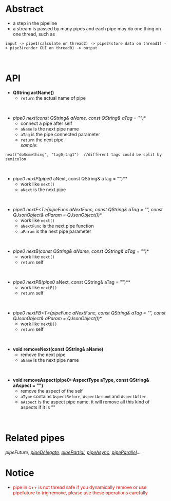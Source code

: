 # Abstract
* a step in the pipeline  
* a stream is passed by many pipes and each pipe may do one thing on one thread, such as  
```
input -> pipe1(calculate on thread2) -> pipe2(store data on thread1) -> pipe3(render GUI on thread0) -> output
```  
</br>

# API
* **QString actName()**  
    - `return` the actual name of pipe  
</br>

* **pipe0* next(const QString& aName, const QString& aTag = "")**  
    - connect a pipe after self  
    - `aName` is the next pipe name
    - `aTag` is the pipe connected parameter  
    - `return` the next pipe  
_sample_:
```
next("doSomething", "tag0;tag1")  //different tags could be split by semicolon
```  
</br>

* **pipe0* nextP(pipe0* aNext, const QString& aTag = "")**  
    - work like `next()`  
    - `aNext` is the next pipe  
</br>

* **pipe0* nextF<T\>(pipeFunc<T> aNextFunc, const QString& aTag = "", const QJsonObject& aParam = QJsonObject())**  
    - work like `next()`  
    - `aNextFunc` is the next pipe function  
    - `aParam` is the next pipe parameter  
</br>

* **pipe0* nextB(const QString& aName, const QString& aTag = "")**  
    - work like `next()`  
    - `return` self  
</br>

* **pipe0* nextPB(pipe0* aNext, const QString& aTag = "")**  
    - work like `nextP()`  
    - `return` self  
</br>

* **pipe0* nextFB<T\>(pipeFunc<T> aNextFunc, const QString& aTag = "", const QJsonObject& aParam = QJsonObject())**  
    - work like `nextB()`  
    - `return` self  
</br>

* **void removeNext(const QString& aName)**  
    - remove the next pipe  
    - `aName` is the next pipe name  
</br>

* **void removeAspect(pipe0::AspectType aType, const QString& aAspect = "")**  
    - remove the aspect of the self  
    - `aType` contains `AspectBefore`, `AspectAround` and `AspectAfter`  
    - `aAspect` is the aspect pipe name. it will remove all this kind of aspects if it is ""  
</br>

# Related pipes
_pipeFuture, [pipeDelegate](pipes/pipeDelegate.md), [pipePartial](pipes/pipePartial.md), [pipeAsync](pipes/pipeAsync.md), [pipeParallel](pipes/pipeParallel.md)..._  

# Notice  
- <font color="red">pipe in c++ is not thread safe if you dynamically remove or use pipefuture to trig remove, please use these operations carefully</font><br />  
</br>